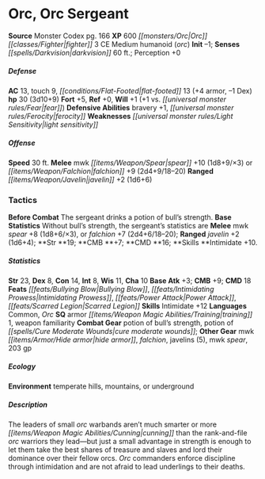 ﻿---
cssclass: [monsters]
title1: Orc, Orc Sergeant
title2: Orc Sergeant
CR: 2
sources:
- name: Monster Codex
  page: 166
  link: http://paizo.com/products/btpy9926?Pathfinder-Roleplaying-Game-Monster-Codex
XP: 600
race: Orc
classes:
- fighter 3
alignment: CE
size: Medium
type: humanoid
subtypes:
- orc
initiative:
  bonus: -1
senses:
  darkvision: 60
AC:
  AC: 13
  touch: 9
  flat_footed: 13
  components:
    armor: 4
    dex: -1
HP:
  HP: 30
  long: 3d10+9
saves:
  fort: 5
  ref: 0
  will: 1
  will_other: +1 vs. fear
defensive_abilities:
- bravery +1
- ferocity
weaknesses:
- light sensitivity
speeds:
  base: 30
attacks:
  melee:
  - - text: mwk spear +10 (1d8+9/×3)
      entries:
      - - damage: 1d8+9
          crit_multiplier: 3
      attack: mwk spear
      bonus:
      - 10
  - - text: falchion +9 (2d4+9/18-20)
      entries:
      - - damage: 2d4+9
          crit_range: 18-20
      attack: falchion
      bonus:
      - 9
  ranged:
  - - text: javelin +2 (1d6+6)
      entries:
      - - damage: 1d6+6
      attack: javelin
      bonus:
      - 2
tactics:
  Before Combat: The sergeant drinks a potion of bull's strength.
  Base Statistics: Without bull's strength, the sergeant's statistics are Melee mwk
    spear +8 (1d8+6/×3), or falchion +7 (2d4+6/18-20); Ranged javelin +2 (1d6+4);
    Str 19; CMB +7; CMD 16; Skills Intimidate +10.
ability_scores:
  STR: 23
  DEX: 8
  CON: 14
  INT: 8
  WIS: 11
  CHA: 10
BAB: 3
CMB: 9
CMD: 18
feats:
- superscripts:
  - ARG
  name: Bullying Blow
- name: Intimidating Prowess
- name: Power Attack
- name: Scarred Legion
skills:
  Intimidate: 12
  Perception: 0
languages:
- Common
- Orc
special_qualities:
- armor training 1
- weapon familiarity
gear:
  combat:
  - potion of bull's strength
  - potion of cure moderate wounds
  other:
  - mwk hide armor
  - falchion
  - javelins (5)
  - mwk spear
  - 203 gp
ecology:
  environment: temperate hills, mountains, or underground
desc_long: The leaders of small orc warbands aren't much smarter or more cunning than
  the rank-and-file orc warriors they lead-but just a small advantage in strength
  is enough to let them take the best shares of treasure and slaves and lord their
  dominance over their fellow orcs. Orc commanders enforce discipline through intimidation
  and are not afraid to lead underlings to their deaths.

---

# Orc, Orc Sergeant

**Source** Monster Codex pg. 166
**XP** 600
_[[monsters/Orc|Orc]]_ _[[classes/Fighter|fighter]]_ 3
CE Medium humanoid (_orc_)
**Init** –1; **Senses** _[[spells/Darkvision|darkvision]]_ 60 ft.; Perception +0

##### Defense

**AC** 13, touch 9, _[[conditions/Flat-Footed|flat-footed]]_ 13 (+4 armor, –1 Dex)
**hp** 30 (3d10+9)
**Fort** +5, **Ref** +0, **Will** +1 (+1 vs. _[[universal monster rules/Fear|fear]]_)
**Defensive Abilities** bravery +1, _[[universal monster rules/Ferocity|ferocity]]_
**Weaknesses** _[[universal monster rules/Light Sensitivity|light sensitivity]]_

##### Offense
**Speed** 30 ft.
**Melee** mwk _[[items/Weapon/Spear|spear]]_ +10 (1d8+9/×3) or _[[items/Weapon/Falchion|falchion]]_ +9 (2d4+9/18–20)
**Ranged** _[[items/Weapon/Javelin|javelin]]_ +2 (1d6+6)

### Tactics

**Before Combat** The sergeant drinks a potion of bull’s strength.
 **Base Statistics** Without bull’s strength, the sergeant’s statistics are **Melee** mwk _spear_ +8 (1d8+6/×3), or _falchion_ +7 (2d4+6/18–20); **Ranged** _javelin_ +2 (1d6+4); **Str **19; **CMB **+7; **CMD **16; **Skills **Intimidate +10.

##### Statistics
**Str** 23, **Dex** 8, **Con** 14, **Int** 8, **Wis** 11, **Cha** 10
**Base Atk** +3; **CMB** +9; **CMD** 18
**Feats** _[[feats/Bullying Blow|Bullying Blow]]_, _[[feats/Intimidating Prowess|Intimidating Prowess]]_, _[[feats/Power Attack|Power Attack]]_, _[[feats/Scarred Legion|Scarred Legion]]_
**Skills** Intimidate +12
**Languages** Common, _Orc_
**SQ** armor _[[items/Weapon Magic Abilities/Training|training]]_ 1, weapon familiarity
**Combat Gear** potion of bull’s strength, potion of _[[spells/Cure Moderate Wounds|cure moderate wounds]]_; **Other Gear** mwk _[[items/Armor/Hide armor|hide armor]]_, _falchion_, javelins (5), mwk _spear_, 203 gp

##### Ecology

**Environment** temperate hills, mountains, or underground

##### Description

The leaders of small _orc_ warbands aren’t much smarter or more _[[items/Weapon Magic Abilities/Cunning|cunning]]_ than the rank-and-file _orc_ warriors they lead—but just a small advantage in strength is enough to let them take the best shares of treasure and slaves and lord their dominance over their fellow orcs. _Orc_ commanders enforce discipline through intimidation and are not afraid to lead underlings to their deaths.